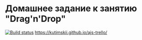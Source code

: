# Домашнее задание к занятию "Drag'n'Drop"
[![Build status](https://ci.appveyor.com/api/projects/status/5w35brhhj14lssfl?svg=true)](https://ci.appveyor.com/project/Kutimskii/ajs-trello) 
https://kutimskii.github.io/ajs-trello/
